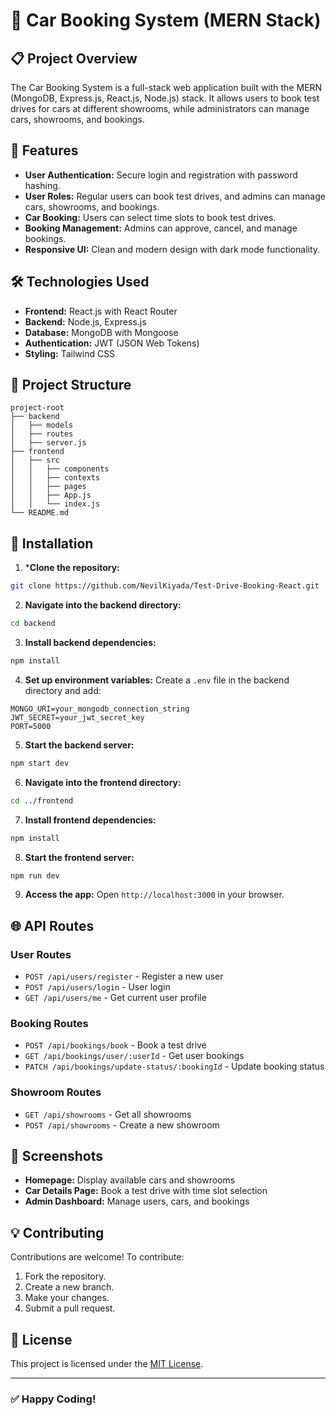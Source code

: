 # 🚗 Car Booking System (MERN Stack)

 ## 📋 Project Overview
The Car Booking System is a full-stack web application built with the MERN (MongoDB, Express.js, React.js, Node.js) stack. It allows users to book test drives for cars at different showrooms, while administrators can manage cars, showrooms, and bookings.

 ## 🌟 Features
- **User Authentication:** Secure login and registration with password hashing.
- **User Roles:** Regular users can book test drives, and admins can manage cars, showrooms, and bookings.
- **Car Booking:** Users can select time slots to book test drives.
- **Booking Management:** Admins can approve, cancel, and manage bookings.
- **Responsive UI:** Clean and modern design with dark mode functionality.

 ## 🛠️ Technologies Used
- **Frontend:** React.js with React Router
- **Backend:** Node.js, Express.js
- **Database:** MongoDB with Mongoose
- **Authentication:** JWT (JSON Web Tokens)
- **Styling:** Tailwind CSS

## 📂 Project Structure
```
project-root
├── backend
│   ├── models
│   ├── routes
│   ├── server.js
├── frontend
│   ├── src
│   │   ├── components
│   │   ├── contexts
│   │   ├── pages
│   │   ├── App.js
│   │   └── index.js
└── README.md
```

 ## 💾 Installation
1. ***Clone the repository:**
```bash
git clone https://github.com/NevilKiyada/Test-Drive-Booking-React.git
```

2. **Navigate into the backend directory:**
```bash
cd backend
```

3. **Install backend dependencies:**
```bash
npm install
```

4. **Set up environment variables:**
Create a `.env` file in the backend directory and add:
```env
MONGO_URI=your_mongodb_connection_string
JWT_SECRET=your_jwt_secret_key
PORT=5000
```

5. **Start the backend server:**
```bash
npm start dev
```

6. **Navigate into the frontend directory:**
```bash
cd ../frontend
```

7. **Install frontend dependencies:**
```bash
npm install
```

8. **Start the frontend server:**
```bash
npm run dev
```

9. **Access the app:** Open `http://localhost:3000` in your browser.

## 🌐 API Routes
### User Routes
- `POST /api/users/register` - Register a new user
- `POST /api/users/login` - User login
- `GET /api/users/me` - Get current user profile

### Booking Routes
- `POST /api/bookings/book` - Book a test drive
- `GET /api/bookings/user/:userId` - Get user bookings
- `PATCH /api/bookings/update-status/:bookingId` - Update booking status

### Showroom Routes
- `GET /api/showrooms` - Get all showrooms
- `POST /api/showrooms` - Create a new showroom

## 📸 Screenshots
- **Homepage:** Display available cars and showrooms
- **Car Details Page:** Book a test drive with time slot selection
- **Admin Dashboard:** Manage users, cars, and bookings

## 💡 Contributing
Contributions are welcome! To contribute:
1. Fork the repository.
2. Create a new branch.
3. Make your changes.
4. Submit a pull request.

## 📝 License
This project is licensed under the [MIT License](LICENSE).

---
### ✅ Happy Coding!

